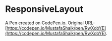 # ResponsiveLayout

A Pen created on CodePen.io. Original URL: [https://codepen.io/MustafaShaik/pen/RwXobYE](https://codepen.io/MustafaShaik/pen/RwXobYE).


